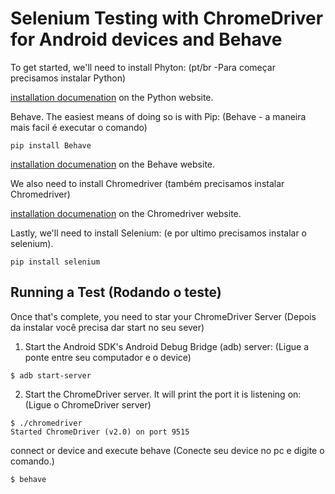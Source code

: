 # Selenium Testing with ChromeDriver for Android devices and Behave


To get started, we'll need to install Phyton:  (pt/br -Para começar precisamos instalar Python)


[installation documenation](https://www.python.org/downloads/) on the Python website.

Behave. The easiest means of doing so is with Pip: (Behave - a maneira mais facil é executar o comando)

```
pip install Behave
```

[installation documenation](http://pythonhosted.org/behave/install.html) on the Behave website.

We also need to install Chromedriver (também precisamos instalar Chromedriver)

[installation documenation](http://chromedriver.chromium.org/downloads) on the Chromedriver website.


Lastly, we'll need to install Selenium: (e por ultimo precisamos instalar o selenium).

```
pip install selenium
```

## Running a Test (Rodando o teste)

Once that's complete, you need to star your ChromeDriver Server (Depois da instalar você precisa dar start no seu sever)

1. Start the Android SDK's Android Debug Bridge (adb) server: (Ligue a ponte entre seu computador e o device)

```
$ adb start-server
```

2. Start the ChromeDriver server. It will print the port it is listening on: (Ligue o ChromeDriver server)
```
$ ./chromedriver
Started ChromeDriver (v2.0) on port 9515
```

connect or device and execute behave (Conecte seu device no pc e digite o comando.)

```
$ behave
```
